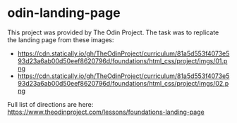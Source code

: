 # odin-landing-page

This project was provided by The Odin Project. The task was to replicate the landing page from these images: 
* https://cdn.statically.io/gh/TheOdinProject/curriculum/81a5d553f4073e593d23a6ab00d50eef8620796d/foundations/html_css/project/imgs/01.png
* https://cdn.statically.io/gh/TheOdinProject/curriculum/81a5d553f4073e593d23a6ab00d50eef8620796d/foundations/html_css/project/imgs/02.png

Full list of directions are here: https://www.theodinproject.com/lessons/foundations-landing-page
